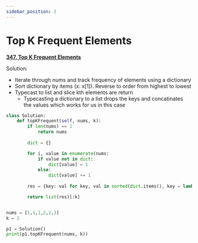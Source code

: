 ```yaml
---
sidebar_position: 2
---
```


# Top K Frequent Elements

**[347. Top K Frequent Elements](https://leetcode.com/problems/top-k-frequent-elements/)**

Solution:
 - Iterate through nums and track frequency of elements using a dictionary
 - Sort dictionary by items (x: x[1]).  Reverse to order from highest to lowest
 - Typecast to list and slice kth elements are return
    - Typecasting a dictionary to a list drops the keys and concatinates the values which works for us in this case

```python
class Solution:
    def topKFrequent(self, nums, k):
        if len(nums) == 1
            return nums
        
        dict = {}

        for i, value in enumerate(nums:
            if value not in dict:
                dict[value] = 1
            else:
                dict[value] += 1
            
        res = {key: val for key, val in sorted(dict.items(), key = lambda x: x[1], reverse=True)}

        return list(res)[:k]


nums = [1,1,1,2,2,3]
k = 2

p1 = Solution()
print(p1.topKFrequent(nums, k))
```